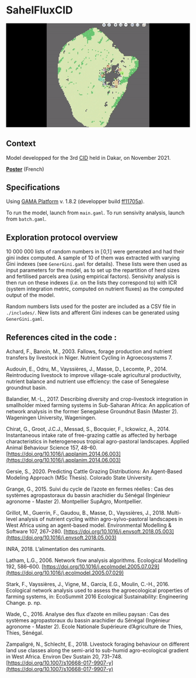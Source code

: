 # SahelFluxCID
![ShowcaseGif](./Showcase/modelShowcase.gif)

## Context
Model developped for the 3rd [CID](www.ci-durable.org) held in Dakar, on November 2021.

**[Poster](./Showcase/CID2021-Poster119.pdf)** (French)

## Specifications
Using [GAMA Platform](https://gama-platform.org/) v. 1.8.2 (developper build [ff11705a](https://github.com/gama-platform/gama/releases)).

To run the model, launch from `main.gaml`. To run sensivity analysis, launch from `batch.gaml`.


## Exploration protocol overview
10 000 000 lists of random numbers in ⟦0,1⟧ were generated and had their gini index computed. A sample of 10 of them was extracted with varying Gini indexes (see `GenerGini.gaml` for details). These lists were then used as input parameters for the model, as to set up the repartition of herd sizes and fertilised parcels area (using empirical factors). Sensivity analysis is then run on these indexes (_i.e._ on the lists they correspond to) with ICR (system integration metric, computed on nutrient fluxes) as the computed output of the model.

Random numbers lists used for the poster are included as a CSV file in `./includes/`. New lists and afferent Gini indexes can be generated using `GenerGini.gaml`.

## References cited in the code :
Achard, F., Banoin, M., 2003. Fallows, forage production and nutrient transfers by livestock in Niger. Nutrient Cycling in Agroecosystems 7.

Audouin, E., Odru, M., Vayssières, J., Masse, D., Lecomte, P., 2014. Reintroducing livestock to improve village-scale agricultural productivity, nutrient balance and nutrient use effciency: the case of Senegalese groundnut basin.

Balandier, M.-L., 2017. Describing diversity and crop-livestock integration in smallholder mixed farming systems in Sub-Saharan Africa: An application of network analysis in the former Senegalese Groundnut Basin (Master 2). Wageningen University, Wageningen.

Chirat, G., Groot, J.C.J., Messad, S., Bocquier, F., Ickowicz, A., 2014. Instantaneous intake rate of free-grazing cattle as affected by herbage characteristics in heterogeneous tropical agro-pastoral landscapes. Applied Animal Behaviour Science 157, 48–60. [https://doi.org/10.1016/j.applanim.2014.06.003](https://doi.org/10.1016/j.applanim.2014.06.003)

Gersie, S., 2020. Predicting Cattle Grazing Distributions: An Agent-Based Modeling Approach (MSc Thesis). Colorado State University.

Grange, G., 2015. Suivi du cycle de l’azote en fermes réelles : Cas des systèmes agropastoraux du bassin arachidier du Sénégal (Ingénieur agronome - Master 2). Montpellier SupAgro, Montpellier.

Grillot, M., Guerrin, F., Gaudou, B., Masse, D., Vayssières, J., 2018. Multi-level analysis of nutrient cycling within agro-sylvo-pastoral landscapes in West Africa using an agent-based model. Environmental Modelling & Software 107, 267–280. [https://doi.org/10.1016/j.envsoft.2018.05.003](https://doi.org/10.1016/j.envsoft.2018.05.003)

INRA, 2018. L’alimentation des ruminants.

Latham, L.G., 2006. Network flow analysis algorithms. Ecological Modelling 192, 586–600. [https://doi.org/10.1016/j.ecolmodel.2005.07.029](https://doi.org/10.1016/j.ecolmodel.2005.07.029)

Stark, F., Vayssières, J., Vigne, M., García, E.G., Moulin, C.-H., 2016. Ecological network analysis used to assess the agroecological properties of farming systems, in: EcoSummit 2016 Ecological Sustainability: Engineering Change. p. np.

Wade, C., 2016. Analyse des flux d’azote en milieu paysan : Cas des systèmes agropastoraux du bassin arachidier du Sénégal (Ingénieur agronome - Master 2). Ecole Nationale Supérieure d’Agriculture de Thies, Thies, Sénégal.

Zampaligré, N., Schlecht, E., 2018. Livestock foraging behaviour on different land use classes along the semi-arid to sub-humid agro-ecological gradient in West Africa. Environ Dev Sustain 20, 731–748. [https://doi.org/10.1007/s10668-017-9907-y](https://doi.org/10.1007/s10668-017-9907-y)

